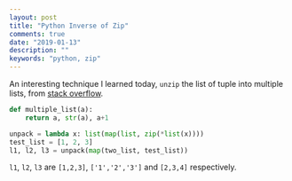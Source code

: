 ```yaml
---
layout: post
title: "Python Inverse of Zip"
comments: true
date: "2019-01-13"
description: ""
keywords: "python, zip"
---
```


An interesting technique I learned today, `unzip` the list of tuple into multiple lists, from [stack overflow](https://stackoverflow.com/questions/12974474/how-to-unzip-a-list-of-tuples-into-individual-lists).

```python
def multiple_list(a):
    return a, str(a), a+1

unpack = lambda x: list(map(list, zip(*list(x))))
test_list = [1, 2, 3]
l1, l2, l3 = unpack(map(two_list, test_list))
```

`l1`, `l2`, `l3` are `[1,2,3]`, `['1','2','3']` and `[2,3,4]` respectively.

